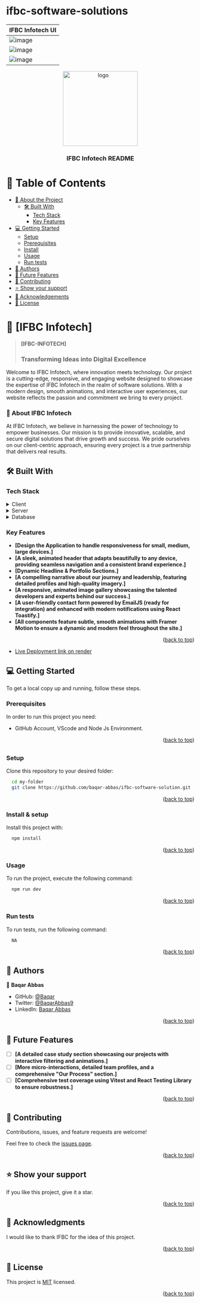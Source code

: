 # ifbc-software-solutions

| IFBC Infotech UI                   |
| ---------------------------------- |
| ![image](/images/readmeimage1.PNG) |
| ![image](/images/readmeimage2.PNG) |
| ![image](/images/readmeimage3.PNG) |

<div align="center">

  <img src="/images/logo.webp" alt="logo" width="200"  height="auto" />
  <br/>

  <h3><b>IFBC Infotech README</b></h3>

</div>

<a name="readme-top"></a>

<!-- TABLE OF CONTENTS -->

# 📗 Table of Contents

- [📖 About the Project](#about-project)
  - [🛠 Built With](#built-with)
    - [Tech Stack](#tech-stack)
    - [Key Features](#key-features)
- [💻 Getting Started](#getting-started)
  - [Setup](#setup)
  - [Prerequisites](#prerequisites)
  - [Install](#install)
  - [Usage](#usage)
  - [Run tests](#run-tests)
- [👥 Authors](#authors)
- [🔭 Future Features](#future-features)
- [🤝 Contributing](#contributing)
- [⭐️ Show your support](#support)
- [🙏 Acknowledgements](#acknowledgements)
- [📝 License](#license)

<!-- PROJECT DESCRIPTION -->

# 📖 [IFBC Infotech] <a name="about-project"></a>

> **[IFBC-INFOTECH]** <h3>Transforming Ideas into Digital Excellence</h3>

<p>Welcome to IFBC Infotech, where innovation meets technology. Our project is a cutting-edge, responsive, and engaging website designed to showcase the expertise of IFBC Infotech in the realm of software solutions. With a modern design, smooth animations, and interactive user experiences, our website reflects the passion and commitment we bring to every project.</p>

<h3>🎯 About IFBC Infotech</h3>

<p>At IFBC Infotech, we believe in harnessing the power of technology to empower businesses. Our mission is to provide innovative, scalable, and secure digital solutions that drive growth and success. We pride ourselves on our client-centric approach, ensuring every project is a true partnership that delivers real results.</p>

## 🛠 Built With <a name="built-with"></a>

### Tech Stack <a name="tech-stack"></a>

<details>
  <summary>Client</summary>
  <ul>
    <li>React – For building a dynamic and reusable component-based UI.</li>
    <li>Vite – A fast and lightweight build tool for modern web projects.</li>
    <li>Framer Motion – To create smooth and engaging animations.</li>
    <li>React Toastify – For beautiful, non-intrusive notifications.</li>
    <li>CSS & SCSS – For styling responsive and modern layouts.</li>
  </ul>
</details>

<details>
  <summary>Server</summary>
  <ul>
    <li>EmailJS – For seamless email integration</li>
  </ul>
</details>

<details>
<summary>Database</summary>
  <ul>
    <li>EmailJS – For seamless email integration</li>
  </ul>
</details>

<!-- Features -->

### Key Features <a name="key-features"></a>

- **[Design the Application to handle responsiveness for small, medium, large devices.]**
- **[A sleek, animated header that adapts beautifully to any device, providing seamless navigation and a consistent brand experience.]**
- **[Dynamic Headline & Portfolio Sections.]**
- **[A compelling narrative about our journey and leadership, featuring detailed profiles and high-quality imagery.]**
- **[A responsive, animated image gallery showcasing the talented developers and experts behind our success.]**
- **[A user-friendly contact form powered by EmailJS (ready for integration) and enhanced with modern notifications using React Toastify.]**
- **[All components feature subtle, smooth animations with Framer Motion to ensure a dynamic and modern feel throughout the site.]**

<p align="right">(<a href="#readme-top">back to top</a>)</p>

- [Live Deployment link on render](https://ifbc-software-solution.onrender.com/)

<!-- GETTING STARTED -->

## 💻 Getting Started <a name="getting-started"></a>

To get a local copy up and running, follow these steps.

### Prerequisites

In order to run this project you need:

- GitHub Account, VScode and Node Js Environment.

<p align="right">(<a href="#readme-top">back to top</a>)</p>

##

### Setup

Clone this repository to your desired folder:

```sh
  cd my-folder
  git clone https://github.com/baqar-abbas/ifbc-software-solution.git
```

<p align="right">(<a href="#readme-top">back to top</a>)</p>

### Install & setup

Install this project with:

```sh
  npm install
```

<p align="right">(<a href="#readme-top">back to top</a>)</p>

### Usage

To run the project, execute the following command:

```sh
  npm run dev
```

<p align="right">(<a href="#readme-top">back to top</a>)</p>

### Run tests

To run tests, run the following command:

```sh
  NA
```

<p align="right">(<a href="#readme-top">back to top</a>)</p>

<!-- AUTHORS -->

## 👥 Authors <a name="authors"></a>

👤 **Baqar Abbas**

- GitHub: [@Baqar](https://github.com/baqar-abbas)
- Twitter: [@BaqarAbbas9](https://twitter.com/BaqarAbbas9)
- LinkedIn: [Baqar Abbas](https://www.linkedin.com/in/baqar-abbas/)

<p align="right">(<a href="#readme-top">back to top</a>)</p>

<!-- FUTURE FEATURES -->

## 🔭 Future Features <a name="future-features"></a>

- [ ] **[A detailed case study section showcasing our projects with interactive filtering and animations.]**
- [ ] **[More micro-interactions, detailed team profiles, and a comprehensive "Our Process" section.]**
- [ ] **[Comprehensive test coverage using Vitest and React Testing Library to ensure robustness.]**

<p align="right">(<a href="#readme-top">back to top</a>)</p>

<!-- CONTRIBUTING -->

## 🤝 Contributing <a name="contributing"></a>

Contributions, issues, and feature requests are welcome!

Feel free to check the [issues page](https://github.com/baqar-abbas/ifbc-software-solution/issues/new).

<p align="right">(<a href="#readme-top">back to top</a>)</p>

<!-- SUPPORT -->

## ⭐️ Show your support <a name="support"></a>

If you like this project, give it a star.

<p align="right">(<a href="#readme-top">back to top</a>)</p>

<!-- ACKNOWLEDGEMENTS -->

## 🙏 Acknowledgments <a name="acknowledgements"></a>

I would like to thank IFBC for the idea of this project.

<p align="right">(<a href="#readme-top">back to top</a>)</p>

## 📝 License <a name="license"></a>

This project is [MIT](./LICENSE) licensed.

<p align="right">(<a href="#readme-top">back to top</a>)</p>
